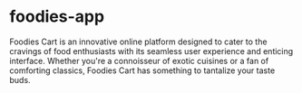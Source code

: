 # foodies-app
Foodies Cart is an innovative online platform designed to cater to the cravings of food enthusiasts with its seamless user experience and enticing interface. Whether you're a connoisseur of exotic cuisines or a fan of comforting classics, Foodies Cart has something to tantalize your taste buds.
